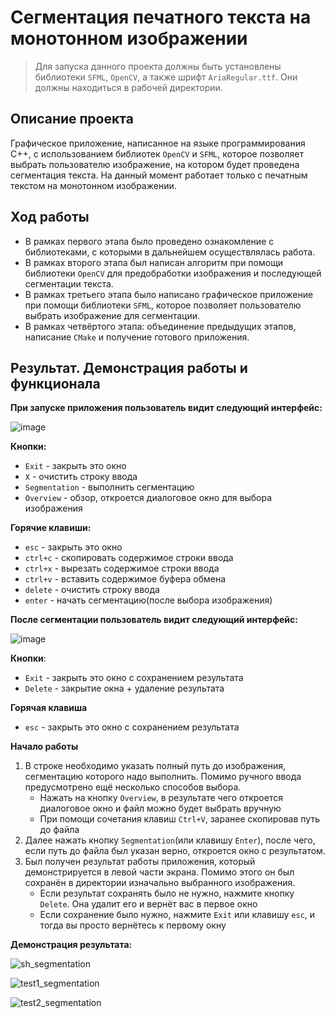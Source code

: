 # Сегментация печатного текста на монотонном изображении

> Для запуска данного проекта должны быть установлены библиотеки `SFML`, `OpenCV`, а также шрифт `AriaRegular.ttf`. Они должны находиться в рабочей директории.

## Описание проекта
Графическое приложение, написанное на языке программирования C++, с использованием библиотек `OpenCV` и `SFML`, которое позволяет выбрать пользователю изображение, на котором будет проведена сегментация текста. На данный момент работает только с печатным текстом на монотонном изображении.

## Ход работы
- В рамках первого этапа было проведено ознакомление с библиотеками, с которыми в дальнейшем осуществлялась работа.
- В рамках второго этапа был написан алгоритм при помощи библиотеки `OpenCV` для предобработки изображения и последующей сегментации текста.
- В рамках третьего этапа было написано графическое приложение при помощи библиотеки `SFML`, которое позволяет пользователю выбрать изображение для сегментации.
- В рамках четвёртого этапа: объединение предыдущих этапов, написание `CMake` и получение готового приложения.

## Результат. Демонстрация работы и функционала

**При запуске приложения пользователь видит следующий интерфейс:**

![image](https://github.com/Vanyaeremin/misis2024s-23-18-eremin-i-n/assets/104642232/37810583-ce3a-401b-ac59-ddafb61f068e)

**Кнопки:** 
- `Exit` - закрыть это окно
-  `X` - очистить строку ввода
-  `Segmentation` - выполнить сегментацию
-   `Overview` - обзор, откроется диалоговое окно для выбора изображения
  
**Горячие клавиши:**
- `esc` - закрыть это окно
- `ctrl+c` - скопировать содержимое строки ввода
- `ctrl+x` - вырезать содержимое строки ввода
- `ctrl+v` - вставить содержимое буфера обмена
- `delete` - очистить строку ввода
- `enter` - начать сегментацию(после выбора изображения)

**После сегментации пользователь видит следующий интерфейс:**

![image](https://github.com/Vanyaeremin/misis2024s-23-18-eremin-i-n/assets/104642232/326f7041-5100-4070-9ba2-443a77b6da78)

**Кнопки**:
- `Exit` - закрыть это окно с сохранением результата
- `Delete` - закрытие окна + удаление результата
  
**Горячая клавиша** 
- `esc` - закрыть это окно с сохранением результата
  
**Начало работы**
1) В строке необходимо указать полный путь до изображения, сегментацию которого надо выполнить. Помимо ручного ввода предусмотрено ещё несколько способов выбора.
   - Нажать на кнопку `Overview`, в результате чего откроется диалоговое окно и файл можно будет выбрать вручную
   - При помощи сочетания клавиш `Ctrl+V`, заранее скопировав путь до файла
2) Далее нажать кнопку `Segmentation`(или клавишу `Enter`), после чего, если путь до файла был указан верно, откроется окно с результатом.
3) Был получен результат работы приложения, который демонстрируется в левой части экрана. Помимо этого он был сохранён в директории изначально выбранного изображения.
   - Если результат сохранять было не нужно, нажмите кнопку `Delete`. Она удалит его и вернёт вас в первое окно
   - Если сохранение было нужно, нажмите `Exit` или клавишу `esc`, и тогда вы просто вернётесь к первому окну

**Демонстрация результата:**

![sh_segmentation](https://github.com/Vanyaeremin/misis2024s-23-18-eremin-i-n/assets/104642232/b8191544-6237-431b-acae-95d02087b4b2)

![test1_segmentation](https://github.com/Vanyaeremin/misis2024s-23-18-eremin-i-n/assets/104642232/ed191cf7-c7e3-4f30-af90-620a673238b0)

![test2_segmentation](https://github.com/Vanyaeremin/misis2024s-23-18-eremin-i-n/assets/104642232/60b39955-ee02-4787-86de-d576787ef554)


